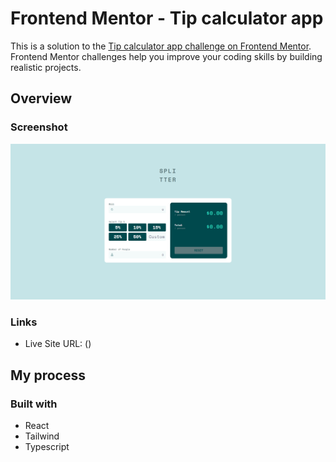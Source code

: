# Frontend Mentor - Tip calculator app

This is a solution to the [Tip calculator app challenge on Frontend Mentor](https://www.frontendmentor.io/challenges/tip-calculator-app-ugJNGbJUX). Frontend Mentor challenges help you improve your coding skills by building realistic projects.

## Overview

### Screenshot

![](./screenshot.png)

### Links

- Live Site URL: ()

## My process

### Built with

- React
- Tailwind
- Typescript
